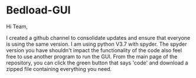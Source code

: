 # Bedload-GUI

Hi Team,

I created a github channel to consolidate updates and ensure that everyone is using the same version.  I am using python V3.7 with spyder.  The spyder version you have shouldn't impact the functionality of the code also feel free to use another program to run the GUI. From the main page of the repository, you can click the green button that says 'code' and download a zipped file containing everything you need. 
